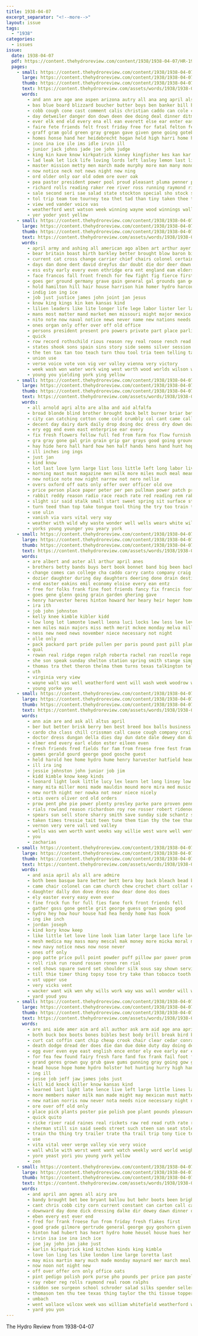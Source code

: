```yaml
---
title: 1938-04-07
excerpt_separator: "<!--more-->"
layout: issue
tags:
  - "1938"
categories:
  - issues
issue:
  date: 1938-04-07
  pdf: https://content.thehydroreview.com/content/1938/1938-04-07/HR-1938-04-07.pdf
  pages:
    - small: https://content.thehydroreview.com/content/1938/1938-04-07/small/HR-1938-04-07-01.jpg
      large: https://content.thehydroreview.com/content/1938/1938-04-07/large/HR-1938-04-07-01.jpg
      thumb: https://content.thehydroreview.com/content/1938/1938-04-07/thumbnails/HR-1938-04-07-01.jpg
      text: https://content.thehydroreview.com/assets/words/1938/1938-04-07/HR-1938-04-07-01.txt
      words:
        - and ann are age ane aspen arizona autry all ana ang april alsup avalon ani area abrecht ace aid america acon
        - bas blue board blizzard boucher butter boys ben banker bill but best bud bigger better brow baker both been brown banter banks berkshire boya bil browne beasley bird bones breen bridgeport binger boots brothers berry bobby big
        - cobb cough cone cast comment calis christian caddo can cole county college charles case come casio city came cords creek change crable cream carnegie carmen chamber chitwood court concho cyril class church cee comes
        - day detweiler danger don down deen dee doing deal dinner ditmore dressing daughter dorothy done days dan during daughters dies
        - ever elk end eld every ena ell ean everett else ear enter east erin
        - faire fete friends felt frost friday free for fatal felton fer few farm fine fellows freeze feo first from forward fast
        - graff gram gold green gray gregan gave given gene going gotebo gregory george grad gor gon gay
        - homes honse hand her heidebrecht hogan held high harri home hoes homa hard haines house hung hawe hands holding heart harp henry how hydro harl harrell health harding harlin had hom hae hagen husband hughes hose hinton hot hed has hugh honor hour harold
        - ince ina ice ile ims idle irvin ill
        - junior jack johns jade joe john judge
        - king kin kave know kirkpatrick kinney kingfisher kes kan kar
        - lad leak let lick life loving lords left lasley lemon last live like lynn lose lee lou lack luella
        - master mission metty men march made murphy more man many monday merchant mee mille mary music martha maggette magne mene most may miss mey members miles matter morning marion
        - now notice neck not news night new ning
        - ord older only oar old odem ore over oak
        - pea pastor president power pool proud pleasant pluma penner perky preis peak pitter pearl past pry place peaches price paper priday paul pride patt prise palm pro
        - richard rolls reading raker ree river ross running raymond rin red rex randall rose ret
        - sale second seri sae salad state stockton special sho stock seed see sister saya sapp service star seven scott sutton sunday say smith scurry sandy speech supper sit ser son swartzendruber safe stata school standard senior soon set schools speak such sing still side snow saturday spies sir sadd short sales show score suver sheriff sad
        - tol trip team toe tourney tea thet tad than tiny taken thee tor teacher tap thomas tin take town tat tee tall trial thing then tone tae tour tree tie tailor the times tan trend theo table towns tier
        - view ved vander voice vas
        - weatherford west watson week winning wayne wood winnings wall well wind way wit washita waller waters was world walter wave wash weck worth wig wal work wheat wilson with won win washington woods went will
        - yer yoder yost yellow
    - small: https://content.thehydroreview.com/content/1938/1938-04-07/small/HR-1938-04-07-02.jpg
      large: https://content.thehydroreview.com/content/1938/1938-04-07/large/HR-1938-04-07-02.jpg
      thumb: https://content.thehydroreview.com/content/1938/1938-04-07/thumbnails/HR-1938-04-07-02.jpg
      text: https://content.thehydroreview.com/assets/words/1938/1938-04-07/HR-1938-04-07-02.txt
      words:
        - april army and ashing all american ago alben art arthur ayer admire alphonse antioch ary ave are agen able
        - bear britain boast birth barkley better brought blow baron bidding bridges barcelona but began bring business barracks bitter bruckart bar bers been back begun bill berlin best brash badger board bom bank bench
        - current cat cross change carrier chief chairs colonel certain clever came czar cataloni college china cor course cleverly cal can court cover christ cummings charter cardenas case cotton castles count car congress cates christian chamberlain con comfort civil close chamber col cause come comes clear
        - days dan done dent david dreyfus dar doubt die dor deer down death due divine deb dam dares dio director does deep day debate dies door
        - ess esty early every even ethridge era ent england eam elders eye ever end elm error eduardo
        - face francos fall front french for few fight fig fierce first faith friends france from friend fast fire far famous fair fortune fore fader fleet franco fels favor
        - goes ger ground germany grave gain general gal grounds gan german given gage good golden grace going
        - hold hamilton hill hair house harrison him homer hydro harcourt hard hands hath heart hampshire holy hint human hin hull head humphreys hay has how hand hero held had
        - indig ion ing ice
        - job just justice james john joint jan jesus
        - know king kings kin ken kansas kind
        - lilien leaders like lite longer life lege labor lister ler laws legal loan las love lies lines light lips lemuel louisville largent law lilienthal land lot living lit live louis leslie leader look lash lesson last late lord little less later long london line let
        - mans most matter mand market men missouri might major mexico means money may master mighty mission must mass mode mex minister made man music mor many million mean morgans middle members matters mus manthey more morgan much mexican
        - nito note now naval notice news never name new nations needs nathan not night nation norris
        - ones organ only offer over off old office
        - persons president present pro powers private part place parliament profit parton peace preacher prom pei pose paris plain pleasure power payment peter province public pain price parks press pees purchase prest port planes page past people prime pay plan pelt policy pat post proud proper
        - quick
        - row record rothschild rious reason rey real roose rench read rather ran roman radio ries ress ready race rise rayburn river roy round ridge roosevelt
        - states shook sons spain sins story side seems silver session suits springs stuff sharp sance say short seen shall sir sie sol six sen speak single stray special see stand steel state service self such seek styles said strong soul son still senior spanish senator south
        - the ten tax tan too teach turn thou tool tria teen telling take tha tennessee times thing torney talk tri tae then ties tell towns toward teacher than them topic
        - union use
        - verse voice vote von vig ver valley vienna very victory
        - week wash won water work wing west worth wood worlds wilson world western woodrow works wheeler washington while words ward war walk will wide want wage william way white with word well was weeks
        - young you yielding york ying yellow
    - small: https://content.thehydroreview.com/content/1938/1938-04-07/small/HR-1938-04-07-03.jpg
      large: https://content.thehydroreview.com/content/1938/1938-04-07/large/HR-1938-04-07-03.jpg
      thumb: https://content.thehydroreview.com/content/1938/1938-04-07/thumbnails/HR-1938-04-07-03.jpg
      text: https://content.thehydroreview.com/assets/words/1938/1938-04-07/HR-1938-04-07-03.txt
      words:
        - all arnold agri alto are alba and aid alfalfa
        - broad blonde blind brother brought back belt burner briar betty breath band burgess bovee best been bell brush better big bring body bureau both bins black book below bari but bud
        - city can catching cotton come cold crumbly col cant came call coyote chance cause check cos con clear course cambridge corn college crew change cry cash
        - decent day dairy dark daily drop doing doc dress dry down deal during done dinner doctor
        - ery egg end even east enterprise ear every
        - fix fresh flowers fellow full fed from farm fox flow furnish fall fow files floor far few fair felt field for fill fear
        - gra gray gone gal grin grain grip gar grays good going ground grant guest
        - hay hide hero hall hard how hen half hands hens hand hunt hopper had him head hydro heard has hoppers heh hawk house high heart hes hus husband
        - ill inches ing ings
        - just jan
        - kind know
        - lot last love lynn large list loss little left long labor living lydia like later low live look let lar
        - morning mast must magazine men milk more miles much meal means muster miss may mash meta mae manu mani mil man might
        - new notice note now night narrow not nero nellie
        - overs oxford off oats only offer over officer old ove
        - price person place paper peter per pen pullman power patch process plan pork piano pile pale pounds paul persons pretty police powe pleasant patient people
        - rabbit reddy reason radio race reach rate red reading rem rabi read room rising rel
        - slight sir said stalk small start sweet spring sit surface study side service seed space still seems satin sides scarce supply such she stock shall sat story special smooth smart stamps simple set sister sly safe six sup school
        - turn teed than top take tongue tool thing the try too train them thornton tell then tuner tweed tho toure
        - use ulin
        - vanish via vars vital very vay
        - weather with wild why waste wonder well wells wears white willing water wash ware west worth was wool wide werk works want way while weeks watch will waiter wood work wate wink
        - yorks young younger you yeary york
    - small: https://content.thehydroreview.com/content/1938/1938-04-07/small/HR-1938-04-07-04.jpg
      large: https://content.thehydroreview.com/content/1938/1938-04-07/large/HR-1938-04-07-04.jpg
      thumb: https://content.thehydroreview.com/content/1938/1938-04-07/thumbnails/HR-1938-04-07-04.jpg
      text: https://content.thehydroreview.com/assets/words/1938/1938-04-07/HR-1938-04-07-04.txt
      words:
        - are albert and aster all arthur april anes
        - brothers betty bands buys bert book bonnet band big been back brought buy business bob brings best
        - change comes can college cha caddo carry canto company craig carney cost car chamber city champion come chedester county chesley
        - dozier daughter during day daughters deering done drain destiny days dunnington
        - end easter eakins emil economy eloise every ean entz
        - free for folks frank fine foot friends fancy fix francis foote fred ford field fam fever front from
        - goes gene glenn going grain garden ghering gave
        - henry harvester heres hinton howard her heary heir heger home hair hydro harry herndon
        - ira ith
        - job john johnston
        - kelly knee kimble kibler kidd
        - low long lot lamonte lowell leona luci locks lew less lee levi let laurance leger lower life
        - men miles main majors miss meth merit mckee monday melva miller mccort mei milton
        - ness new need news november niece necessary not night
        - olle only
        - pack packard part pride pullen per paris pound past pill plan pleasant price
        - qual
        - rowan real ridge regen ralph roberta rachel ran rozelle rege
        - she son speak sunday shelton station spring smith stange simpson supply spark seas see service show seat sale simmons seeds store spies seed small summer susie shattuck send special
        - thomas tra thet theron thelma them turns texas talkington tell tor take than the
        - uth
        - virginia very view
        - wayne walt was well weatherford went will wash week woodrow way white with water weight won
        - young yorke you
    - small: https://content.thehydroreview.com/content/1938/1938-04-07/small/HR-1938-04-07-05.jpg
      large: https://content.thehydroreview.com/content/1938/1938-04-07/large/HR-1938-04-07-05.jpg
      thumb: https://content.thehydroreview.com/content/1938/1938-04-07/thumbnails/HR-1938-04-07-05.jpg
      text: https://content.thehydroreview.com/assets/words/1938/1938-04-07/HR-1938-04-07-05.txt
      words:
        - ann aim are and ask all altus april
        - ber but better brisk berry ben best breed box balls business billy been bandy beck betsy byer boschert
        - cardo cha class chill crissman call cause cough company crail carver cold cons cantrell coffee cox case come car crock chisum city champlin cost cecil clarence can
        - doctor dress dungan della dies day dun date dale dewey dan daughter duncan daily dinner
        - elmer end every earl eldon ester eileen even
        - fresh friends fred fields for fam from froese free fest fram farm floyd fer friday frank
        - games gerald gourd george good gosche guest
        - held harold hee home hydro hume henry harvester hatfield head hinton had her has hikes
        - ill ira ing
        - jessie johnston john junior job jim
        - kidd kimble know keep kinds
        - leonard light look little lucy lex learn let long linsey low ley left lige
        - many mita miller moni made mauldin mound more mira med music man mate morning marvin meguire magnolia mil miss
        - new north night ner nowka not near niece nicely
        - otis overs oliver ord old orders
        - prow pent phe pie power plenty presley parke pare proven pennington per pleasant
        - rials rowland reason richardson roy roe rosser robert ridenour russell rolls
        - spears sun sell store sharry smith save sunday side schantz supper ser school sare stuff sole special south sey serum sing season show saturday sale service son soe sam station shearing seal small short see sylvester
        - taken times tressie tait teen tune them tian thy the tee than take tho thyng trom too
        - vernon very vere vall ved valley
        - wells was wen worth want weeks way willie west ware well went weed with wildman weather will weatherford watch williams
        - you
        - zacharias
    - small: https://content.thehydroreview.com/content/1938/1938-04-07/small/HR-1938-04-07-06.jpg
      large: https://content.thehydroreview.com/content/1938/1938-04-07/large/HR-1938-04-07-06.jpg
      thumb: https://content.thehydroreview.com/content/1938/1938-04-07/thumbnails/HR-1938-04-07-06.jpg
      text: https://content.thehydroreview.com/assets/words/1938/1938-04-07/HR-1938-04-07-06.txt
      words:
        - and asia april als all are admire
        - both been basque bare better bett bera boy back bleach bead begin bill but bias
        - came chair colonel can cam church chew crochet chart collar coins
        - daughter dally don dove dress dow dear done dos does
        - ely easter every easy even ever
        - fine frock fun for full fies fane fork front friends fell
        - gather goss gone gentle grit george guess grown going good
        - hydro hey how hour house had hea hendy home has hook
        - ing ike inch
        - jordan joseph
        - kind kory know keep
        - like little let love line look liam later large lace life lovely long
        - mesh medica may mass many mescal mak money more micka moral mae mate
        - new navy notice news now nose never
        - ones off only
        - pop patte price pull point powder puff pillow par paver prom payne pat
        - roll risk run round rossen ronen ren rial
        - sed shows square sword set shoulder silk sous say shown service small string stamps scarf show said stitch sor such smart size send seat san sunda sewing stead
        - till thie timer thing topsy tose try take than tobacco tooth the taste them tour throw tun teh top
        - ust upper use
        - very vicks vent
        - wacker want wik wen why wills work way was wall wonder will with well word
        - yard youd you
    - small: https://content.thehydroreview.com/content/1938/1938-04-07/small/HR-1938-04-07-07.jpg
      large: https://content.thehydroreview.com/content/1938/1938-04-07/large/HR-1938-04-07-07.jpg
      thumb: https://content.thehydroreview.com/content/1938/1938-04-07/thumbnails/HR-1938-04-07-07.jpg
      text: https://content.thehydroreview.com/assets/words/1938/1938-04-07/HR-1938-04-07-07.txt
      words:
        - are ani aide amer aim ard all author ask arm aid age ana april ago arizona and aro alley angry
        - both buck box boots bones bibles best body brill break bird brand began back big bow britain border better been beat brain boys but bible brother bob black bacon band boss bouvier business brought bring book breed bene
        - curt cat coffin cant chip cheap crook chair clear cedar conrad course casimir call come corn city colon curly chance chairs comes coffee con chose count can corner cold col curley cause canyon cock connor cattle curb citizen cool chips check cheese chis collie
        - death dodge dread der does die dan due doke duty day doing degree doubt down diamond doc during dog done diss danger door days
        - egg ever even eye east english ence enter ely eve early ear easy enters every end england epping
        - for fea few found fairy fresh fare fand fox frank fail foot fails fed famous funk free far foggin friend fingers flower fellow front faith fine forward flyer full forth from fear fellows fight farms folks force fast friends first
        - grand geres grown guy grub gave gums gunning gray going gow guns gross guard grow good glad goods gravely gang guest green gaze grays group galva golden ger gen geronimo
        - head house hope home hydro holster hot hunting hurry high hand how hou howard hes hold heard herd held human hoot had haw herding health hair hiers houston haye host her hor helps happy hard holt has hoof hundred heart hitch heap him hurt
        - ing ill
        - jesse job jeff jaw james jobs just
        - kill kid knock killer know kansas kind
        - learned last light late lence live left large little lines later line like low long lady lawless letter lies let labor loose lou losi lively lee likely lett land look lack
        - more members maker milk man made might may mexican must matters much mule maybe miracle morse middle mineral mals miss mighty mean min meal many mere macleod manners mach most men mins mile
        - new nation norris now never nota needs nice necessary night nor nan nelly nails not name neys nish ness
        - ore over off old only
        - place pick plants poster pie polish poe plant pounds pleasure proper power promise part pat pol past pear point pepper pro private pigeon pulse por
        - quick quito
        - ricke river raid raines real rickets raw red read ruth rate ries roman rawling rub range rounds ris ranch row roan rath relation rob romans rest
        - sherman still sin said seeds street such steen san seat stolen spring short supply supper shell stranger seed stress saw sorley seda start sho strode son speaks she sire surpris subject shoot shoe stack story swift set stay stone sor service stock suits store senor states straight state say scout sch sweet salt save see sugar southern side
        - train tho thing try trailer trate tha trail trip tony tice too toto them tures telling tory tines than thousand tone tak take texas tale town track tail talk the tell
        - use
        - vita vital veer verge valley vie very voice
        - wall while with worst went want watch weekly word world weight write way well wax worth why working window will ward wage works work weil wick was william
        - yore yeast yori you young york yellow
        - zen
    - small: https://content.thehydroreview.com/content/1938/1938-04-07/small/HR-1938-04-07-08.jpg
      large: https://content.thehydroreview.com/content/1938/1938-04-07/large/HR-1938-04-07-08.jpg
      thumb: https://content.thehydroreview.com/content/1938/1938-04-07/thumbnails/HR-1938-04-07-08.jpg
      text: https://content.thehydroreview.com/assets/words/1938/1938-04-07/HR-1938-04-07-08.txt
      words:
        - and april ann agnes all airy are
        - bandy brought bet bee bryant ballou but behr boots been bright betsy brown bree bryan bear bobby bill beans bro bank
        - cant chris cobb city corn current constant can carton call carlisle cox come class cake crosswhite cates cream choice coffee
        - downward day done dick dressing dalke dir dewey dawn dinner dress
        - eben every est ever end
        - fred for frank froese fun from friday fresh flakes first
        - good grade gilmore gertrude general george guy goshorn given gore grace group
        - hinton had hubert has heart hydro home heusel house hues her hafer
        - irvin isa ise ina inch ice
        - joe jay john jan jake just
        - karlin kirkpatrick kind kitchen kinds king kimble
        - love lon ling les like london line large loretta last
        - may miss martin mary much made monday maynard mer march meal market music moore
        - now noon not night new
        - off over offer orn only office oats
        - pint pedigo polish pork purse pho pounds per price pan pastel present
        - ray reber reg rolls raymond real room ralphs
        - siddon see surgeon school schroder salad silks spender seller simpson story straw spring shoe sund southard soap sewing store show special swing silk summer shirley sale saturday sand surprise savi sun seven standard sunday snow suits
        - thomason ten thu tee texas thing taylor the thi tissue toppers
        - umbach
        - went wallace wilcox week was william whitefield weatherford work walt wash will with white wilbur welding wat
        - yard you yon
---
```


The Hydro Review from 1938-04-07

<!--more-->

